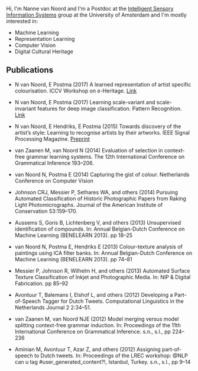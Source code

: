 
Hi, I'm Nanne van Noord and I'm a Postdoc at the 
[Intelligent Sensory Information Systems](https://ivi.fnwi.uva.nl/isis/index.html) 
group at the University of Amsterdam and I'm mostly interested in:

* Machine Learning
* Representation Learning
* Computer Vision
* Digital Cultural Heritage

## Publications

<div id="publications" markdown="1">

* N van Noord, E Postma (2017) A learned representation of artist specific colourisation. ICCV Workshop on e-Heritage. [Link](/papers/conditcolour2017.pdf)

* N van Noord, E Postma (2017) Learning scale-variant and scale-invariant features for deep image classification. Pattern Recognition. [Link](http://www.sciencedirect.com/science/article/pii/S0031320316301224)

* N van Noord, E Hendriks, E Postma (2015) Towards discovery of the artist’s style: Learning to recognise artists by their artworks. IEEE Signal Processing Magazine. [Preprint](/papers/Noord2015.pdf)

* van Zaanen M, van Noord N (2014) Evaluation of selection in context-free grammar learning systems. The 12th International Conference on Grammatical Inference 193–206.

* van Noord N, Postma E (2014) Capturing the gist of colour. Netherlands Conference on Computer Vision

* Johnson CRJ, Messier P, Sethares WA, and others (2014) Pursuing Automated Classification of Historic Photographic Papers from Raking Light Photomicrographs. Journal of the American Institute of Conservation 53:159–170.

* Aussems S, Goris B, Lichtenberg V, and others (2013) Unsupervised identification of compounds. In: Annual Belgian-Dutch Conference on Machine Learning (BENELEARN 2013). pp 18–25

* van Noord N, Postma E, Hendriks E (2013) Colour-texture analysis of paintings using ICA filter banks. In: Annual Belgian-Dutch Conference on Machine Learning (BENELEARN 2013). pp 74–81

* Messier P, Johnson R, Wilhelm H, and others (2013) Automated Surface Texture Classification of Inkjet and Photographic Media. In: NIP & Digital Fabrication. pp 85–92

* Avontuur T, Balemans I, Elshof L, and others (2012) Developing a Part-of-Speech Tagger for Dutch Tweets. Computational Linguistics in the Netherlands Journal 2 2:34–51.

* van Zaanen M, van Noord NJE (2012) Model merging versus model splitting context-free grammar induction. In: Proceedings of the 11th International Conference on Grammatical Inference. s.n., s.l., pp 224–236

* Aminian M, Avontuur T, Azar Z, and others (2012) Assigning part-of-speech to Dutch tweets. In: Proceedings of the LREC workshop: @NLP can u tag #user_generated_content?!, Istanbul, Turkey. s.n., s.l., pp 9–14

</div>
